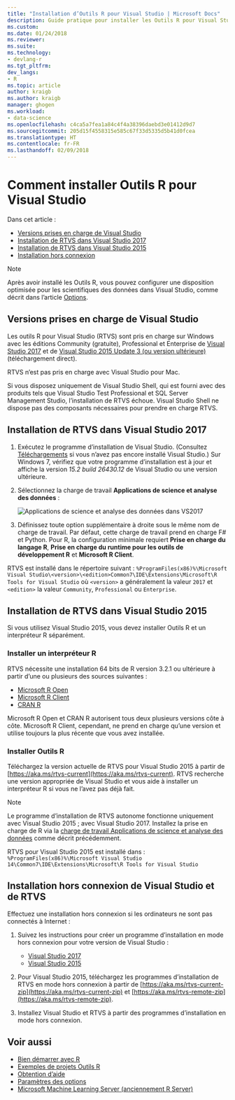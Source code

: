```yaml
---
title: "Installation d’Outils R pour Visual Studio | Microsoft Docs"
description: Guide pratique pour installer les Outils R pour Visual Studio dans Visual Studio 2017 et Visual Studio 2015, y compris les installations en mode hors connexion.
ms.custom: 
ms.date: 01/24/2018
ms.reviewer: 
ms.suite: 
ms.technology:
- devlang-r
ms.tgt_pltfrm: 
dev_langs:
- R
ms.topic: article
author: kraigb
ms.author: kraigb
manager: ghogen
ms.workload:
- data-science
ms.openlocfilehash: c4ca5a7fea1a84c4f4a38396daebd3e01412d9d7
ms.sourcegitcommit: 205d15f4558315e585c67f33d5335d5b41d0fcea
ms.translationtype: HT
ms.contentlocale: fr-FR
ms.lasthandoff: 02/09/2018
---
```

# <a name="how-to-install-r-tools-for-visual-studio"></a>Comment installer Outils R pour Visual Studio

Dans cet article :

- [Versions prises en charge de Visual Studio](#supported-versions-of-visual-studio)
- [Installation de RTVS dans Visual Studio 2017](#installing-rtvs-in-visual-studio-2017)
- [Installation de RTVS dans Visual Studio 2015](#installing-rtvs-in-visual-studio-2015)
- [Installation hors connexion](#offline-installation-of-visual-studio-and-rtvs)

> [!Note]
> Après avoir installé les Outils R, vous pouvez configurer une disposition optimisée pour les scientifiques des données dans Visual Studio, comme décrit dans l’article [Options](options-for-r-tools-in-visual-studio.md).

## <a name="supported-versions-of-visual-studio"></a>Versions prises en charge de Visual Studio

Les outils R pour Visual Studio (RTVS) sont pris en charge sur Windows avec les éditions Community (gratuite), Professional et Enterprise de [Visual Studio 2017](https://www.visualstudio.com/downloads/) et de [Visual Studio 2015 Update 3 (ou version ultérieure)](http://go.microsoft.com/fwlink/?LinkId=691129) (téléchargement direct).

RTVS n’est pas pris en charge avec Visual Studio pour Mac.

Si vous disposez uniquement de Visual Studio Shell, qui est fourni avec des produits tels que Visual Studio Test Professional et SQL Server Management Studio, l’installation de RTVS échoue. Visual Studio Shell ne dispose pas des composants nécessaires pour prendre en charge RTVS.

## <a name="installing-rtvs-in-visual-studio-2017"></a>Installation de RTVS dans Visual Studio 2017

1. Exécutez le programme d’installation de Visual Studio. (Consultez [Téléchargements](https://www.visualstudio.com/downloads/) si vous n’avez pas encore installé Visual Studio.) Sur Windows 7, vérifiez que votre programme d’installation est à jour et affiche la version *15.2 build 26430.12* de Visual Studio ou une version ultérieure.

1. Sélectionnez la charge de travail **Applications de science et analyse des données** :

    ![Applications de science et analyse des données dans VS2017](media/installation-data-science-workload.png)

1. Définissez toute option supplémentaire à droite sous le même nom de charge de travail. Par défaut, cette charge de travail prend en charge F# et Python. Pour R, la configuration minimale requiert **Prise en charge du langage R**, **Prise en charge du runtime pour les outils de développement R** et **Microsoft R Client**.

RTVS est installé dans le répertoire suivant : `%ProgramFiles(x86)%\Microsoft Visual Studio\<version>\<edition>Common7\IDE\Extensions\Microsoft\R Tools for Visual Studio` où `<version>` a généralement la valeur `2017` et `<edition>` la valeur `Community`, `Professional` ou `Enterprise`.

## <a name="installing-rtvs-in-visual-studio-2015"></a>Installation de RTVS dans Visual Studio 2015

Si vous utilisez Visual Studio 2015, vous devez installer Outils R et un interpréteur R séparément.

### <a name="install-an-r-interpreter"></a>Installer un interpréteur R

RTVS nécessite une installation 64 bits de R version 3.2.1 ou ultérieure à partir d’une ou plusieurs des sources suivantes :

- [Microsoft R Open](https://mran.microsoft.com/download/)
- [Microsoft R Client](/machine-learning-server/r-client/what-is-microsoft-r-client)
- [CRAN R](https://cran.r-project.org/bin/windows/base/)

Microsoft R Open et CRAN R autorisent tous deux plusieurs versions côte à côte. Microsoft R Client, cependant, ne prend en charge qu’une version et utilise toujours la plus récente que vous avez installée.

### <a name="install-the-r-tools"></a>Installer Outils R

Téléchargez la version actuelle de RTVS pour Visual Studio 2015 à partir de [https://aka.ms/rtvs-current](https://aka.ms/rtvs-current). RTVS recherche une version appropriée de Visual Studio et vous aide à installer un interpréteur R si vous ne l’avez pas déjà fait.

> [!Note]
> Le programme d’installation de RTVS autonome fonctionne uniquement avec Visual Studio 2015 ; avec Visual Studio 2017. Installez la prise en charge de R via la [charge de travail Applications de science et analyse des données](#installing-rtvs-in-visual-studio-2017) comme décrit précédemment.

RTVS pour Visual Studio 2015 est installé dans : `%ProgramFiles(x86)%\Microsoft Visual Studio 14\Common7\IDE\Extensions\Microsoft\R Tools for Visual Studio`

## <a name="offline-installation-of-visual-studio-and-rtvs"></a>Installation hors connexion de Visual Studio et de RTVS

Effectuez une installation hors connexion si les ordinateurs ne sont pas connectés à Internet :

1. Suivez les instructions pour créer un programme d’installation en mode hors connexion pour votre version de Visual Studio : 

    - [Visual Studio 2017](../install/create-an-offline-installation-of-visual-studio.md)
    - [Visual Studio 2015](https://msdn.microsoft.com/library/mt706497.aspx)

1. Pour Visual Studio 2015, téléchargez les programmes d’installation de RTVS en mode hors connexion à partir de [https://aka.ms/rtvs-current-zip](https://aka.ms/rtvs-current-zip) et [https://aka.ms/rtvs-remote-zip](https://aka.ms/rtvs-remote-zip). 

1. Installez Visual Studio et RTVS à partir des programmes d’installation en mode hors connexion.

## <a name="see-also"></a>Voir aussi

- [Bien démarrer avec R](getting-started-with-r.md)
- [Exemples de projets Outils R](getting-started-samples.md)
- [Obtention d’aide](getting-started-help.md)
- [Paramètres des options](options-for-r-tools-in-visual-studio.md)
- [Microsoft Machine Learning Server (anciennement R Server)](/machine-learning-server/)